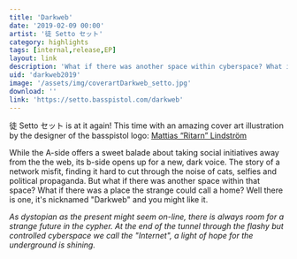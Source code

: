 ```yaml
---
title: 'Darkweb'
date: '2019-02-09 00:00'
artist: '徒 Setto セット'
category: highlights
tags: [internal,release,EP]
layout: link
description: 'What if there was another space within cyberspace? What if there was a place the strange could call a home?'
uid: 'darkweb2019'
image: '/assets/img/coverartDarkweb_setto.jpg'
download: ''
link: 'https://setto.basspistol.com/darkweb'
---
```

徒 Setto セット is at it again! This time with an amazing cover art illustration by the designer of the basspistol logo: <a href="https://ritarn.com/" target="_blank" rel="noopener noreferrer nofollow">Mattias “Ritarn” Lindström</a>

While the A-side offers a sweet balade about taking social initiatives away from the the web, its b-side opens up for a new, dark voice. The story of a network misfit, finding it hard to cut through the noise of cats, selfies and political propaganda. But what if there was another space within that space? What if there was a place the strange could call a home? Well there is one, it's nicknamed "Darkweb" and you might like it.

_As dystopian as the present might seem on-line, there is always room for a strange future in the cypher. At the end of the tunnel through the flashy but controlled cyberspace we call the "Internet", a light of hope for the underground is shining._